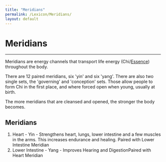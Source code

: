 ```yaml
---
title: "Meridians"
permalink: /Lexicon/Meridians/
layout: default
---
```

# Meridians
---
Meridians are energy channels that transport life energy (Chi/[Essence](Essence.md)) throughout the body.

There are 12 paired meridians, six 'yin' and six 'yang'. There are also two single sets, the 'governing' and 'conception' sets. Those allow people to form Chi in the first place, and where forced open when young, usually at birth.

The more meridians that are cleansed and opened, the stronger the body becomes.

## Meridians

1) Heart - Yin - Strengthens heart, lungs, lower intestine and a few muscles in the arms. This increases endurance and healing. Paired with Lower Intestine Meridian
2) Lower Intestine - Yang - Improves Hearing and DigestionPaired with Heart Meridian